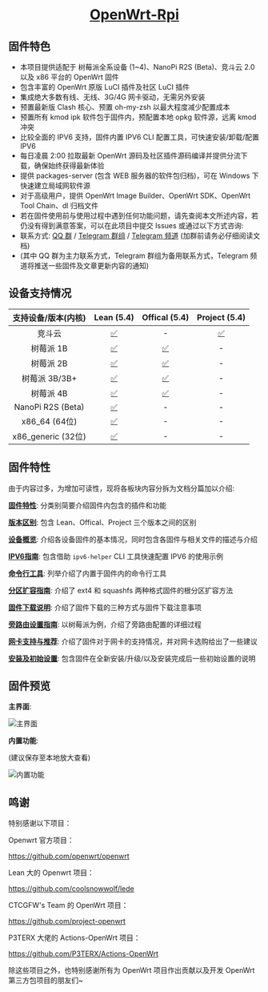 <h1><center><b><a href="https://github.com/SuLingGG/OpenWrt-Rpi">OpenWrt-Rpi</a></b></center></h1>

## 固件特色

- 本项目提供适配于 树莓派全系设备 (1~4)、NanoPi R2S (Beta)、竞斗云 2.0 以及 x86 平台的 OpenWrt 固件
- 包含丰富的 OpenWrt 原版 LuCI 插件及社区 LuCI 插件
- 集成绝大多数有线、无线、3G/4G 网卡驱动，无需另外安装
- 预置最新版 Clash 核心、预置 oh-my-zsh 以最大程度减少配置成本
- 预置所有 kmod ipk 软件包于固件内，预配置本地 opkg 软件源，远离 kmod 冲突
- 比较全面的 IPV6 支持，固件内置 IPV6 CLI 配置工具，可快速安装/卸载/配置 IPV6
- 每日凌晨 2:00 拉取最新 OpenWrt 源码及社区插件源码编译并提供分流下载，确保始终获得最新体验
- 提供 packages-server (包含 WEB 服务器的软件包归档)，可在 Windows 下快速建立局域网软件源
- 对于高级用户，提供 OpenWrt Image Builder、OpenWrt SDK、OpenWrt Tool Chain、dl 归档文件
- 若在固件使用前与使用过程中遇到任何功能问题，请先查阅本文所述内容，若仍没有得到满意答案，可以在此项目中提交 Issues 或通过以下方式咨询:
- 联系方式: [QQ 群](https://jq.qq.com/?_wv=1027&k=5RkQisS) / [Telegram 群组](https://t.me/joinchat/Fc-MpxcaH3mEPA4yOMtJPQ) / [Telegram 频道](https://t.me/beautifulapps) (加群前请务必仔细阅读文档)
- (其中 QQ 群为主力联系方式，Telegram 群组为备用联系方式，Telegram 频道将推送一些固件及文章更新内容的通知)

## 设备支持情况

| 支持设备/版本(内核) |                          Lean (5.4)                          |                        Offical (5.4)                         |                        Project (5.4)                         |
| :-----------------: | :----------------------------------------------------------: | :----------------------------------------------------------: | :----------------------------------------------------------: |
|       竞斗云        | [✅](https://github.com/SuLingGG/OpenWrt-Rpi/actions?query=workflow%3A%22Build+G-Dock+Lean%27s+OpenWrt%22) |                              -                               | [✅](https://github.com/SuLingGG/OpenWrt-Rpi/actions?query=workflow%3A%22Build+G-Dock+Project+OpenWrt%22) |
|      树莓派 1B      | [✅](https://github.com/SuLingGG/OpenWrt-Rpi/actions?query=workflow%3A%22Build+Raspberry+Pi+1+Lean%27s+OpenWrt%22) | [✅](https://github.com/SuLingGG/OpenWrt-Rpi/actions?query=workflow%3A%22Build+Raspberry+Pi+1+Offical+OpenWrt%22) |                              -                               |
|      树莓派 2B      | [✅](https://github.com/SuLingGG/OpenWrt-Rpi/actions?query=workflow%3A%22Build+Raspberry+Pi+2+Lean%27s+OpenWrt%22) | [✅](https://github.com/SuLingGG/OpenWrt-Rpi/actions?query=workflow%3A%22Build+Raspberry+Pi+2+Offical+OpenWrt%22) |                              -                               |
|    树莓派 3B/3B+    | [✅](https://github.com/SuLingGG/OpenWrt-Rpi/actions?query=workflow%3A%22Build+Raspberry+Pi+3+Lean%27s+OpenWrt%22) | [✅](https://github.com/SuLingGG/OpenWrt-Rpi/actions?query=workflow%3A%22Build+Raspberry+Pi+3+Offical+OpenWrt%22) |                              -                               |
|      树莓派 4B      | [✅](https://github.com/SuLingGG/OpenWrt-Rpi/actions?query=workflow%3A%22Build+Raspberry+Pi+4+Lean%27s+OpenWrt%22) | [✅](https://github.com/SuLingGG/OpenWrt-Rpi/actions?query=workflow%3A%22Build+Raspberry+Pi+4+Offical+OpenWrt%22) |                              -                               |
|  NanoPi R2S (Beta)  | [✅](https://github.com/SuLingGG/OpenWrt-Rpi/actions?query=workflow%3A%22Build%20NanoPi%20R2S%20Lean's%20OpenWrt%22) |                              -                               |                              -                               |
|    x86_64 (64位)    | [✅](https://github.com/SuLingGG/OpenWrt-Rpi/actions?query=workflow%3A%22Build+x86_64+Lean%27s+OpenWrt%22) |                              -                               |                              -                               |
| x86_generic (32位)  | [✅](https://github.com/SuLingGG/OpenWrt-Rpi/actions?query=workflow%3A%22Build+x86_generic+Lean%27s+OpenWrt%22) |                              -                               |                              -                               |

## 固件特性

由于内容过多，为增加可读性，现将各板块内容分拆为文档分篇加以介绍:

[**固件特性**](https://mlapp.cn/1001.html): 分类别简要介绍固件内包含的插件和功能

[**版本区别**](https://mlapp.cn/1003.html): 包含 Lean、Offical、Project 三个版本之间的区别

[**设备概览**](https://mlapp.cn/1004.html): 介绍各设备固件的基本情况，同时包含各固件与相关文件的描述与介绍

[**IPV6指南**](https://mlapp.cn/1005.html): 包含借助 `ipv6-helper` CLI 工具快速配置 IPV6 的使用示例

[**命令行工具**](https://mlapp.cn/1006.html): 列举介绍了内置于固件内的命令行工具

[**分区扩容指南**](https://mlapp.cn/1011.html): 介绍了 ext4 和 squashfs 两种格式固件的根分区扩容方法

[**固件下载说明**](https://mlapp.cn/1007.html): 介绍了固件下载的三种方式与固件下载注意事项

[**旁路由设置指南**](https://mlapp.cn/1008.html): 以树莓派为例，介绍了旁路由配置的详细过程

[**网卡支持与推荐**](https://mlapp.cn/1009.html): 介绍了固件对于网卡的支持情况，并对网卡选购给出了一些建议

[**安装及初始设置**](https://mlapp.cn/1010.html): 包含固件在全新安装/升级/以及安装完成后一些初始设置的说明

## 固件预览

**主界面**:

![主界面](https://shop.io.mi-img.com/app/shop/img?id=shop_fe451b954836ce394de9c9c8ea8e2fca.png)

**内置功能**:

(建议保存至本地放大查看)

![内置功能](https://shop.io.mi-img.com/app/shop/img?id=shop_916dbe6c979ca94b52b6be2fc12eb120.png)

## 鸣谢

特别感谢以下项目：

Openwrt 官方项目：

<https://github.com/openwrt/openwrt>

Lean 大的 Openwrt 项目：

<https://github.com/coolsnowwolf/lede>

CTCGFW's Team 的 OpenWrt 项目：

<https://github.com/project-openwrt>

P3TERX 大佬的 Actions-OpenWrt 项目：

<https://github.com/P3TERX/Actions-OpenWrt>

除这些项目之外，也特别感谢所有为 OpenWrt 项目作出贡献以及开发 OpenWrt 第三方包项目的朋友们~